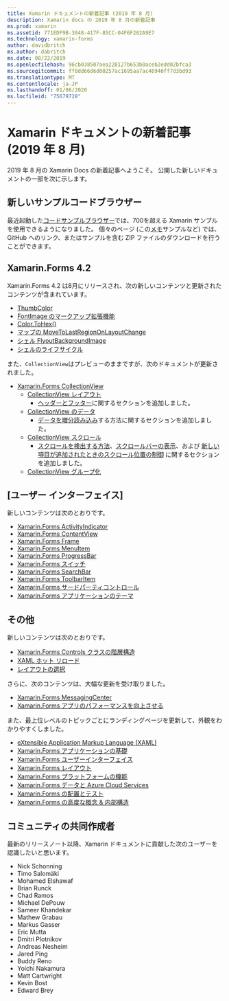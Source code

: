 ```yaml
---
title: Xamarin ドキュメントの新着記事 (2019 年 8 月)
description: Xamarin docs の 2019 年 8 月の新着記事
ms.prod: xamarin
ms.assetid: 771EDF9B-3048-417F-85CC-04F6F282A9E7
ms.technology: xamarin-forms
author: davidbritch
ms.author: dabritch
ms.date: 08/22/2019
ms.openlocfilehash: 96cb038507aea220127b653b0aceb2edd02bfca3
ms.sourcegitcommit: ff0dd66d6d00257ac1695aa7ac46940ff7d3bd93
ms.translationtype: MT
ms.contentlocale: ja-JP
ms.lasthandoff: 01/06/2020
ms.locfileid: "75679728"
---
```

# <a name="xamarin-docs-whats-new-august-2019"></a>Xamarin ドキュメントの新着記事 (2019 年 8 月)

2019 年 8 月の Xamarin Docs の新着記事へようこそ。 公開した新しいドキュメントの一部を次に示します。

## <a name="new-sample-code-browser"></a>新しいサンプルコードブラウザー

最近起動した[コードサンプルブラウザー](https://docs.microsoft.com/samples/browse/?products=xamarin)では、700を超える Xamarin サンプルを使用できるようになりました。 個々のページ (この[メモ](https://docs.microsoft.com/samples/xamarin/xamarin-forms-samples/getstarted-notes-singlepage/)サンプルなど) では、GitHub へのリンク、またはサンプルを含む ZIP ファイルのダウンロードを行うことができます。

## <a name="xamarinforms-42"></a>Xamarin.Forms 4.2

Xamarin.Forms 4.2 は8月にリリースされ、次の新しいコンテンツと更新されたコンテンツが含まれています。

- [ThumbColor](~/xamarin-forms/user-interface/switch.md#switch-appearance)
- [FontImage のマークアップ拡張機能](~/xamarin-forms/xaml/markup-extensions/consuming.md#fontimage-markup-extension)
- [Color.ToHex()](~/xamarin-forms/user-interface/colors.md#additional-methods)
- [マップの MoveToLastRegionOnLayoutChange](~/xamarin-forms/user-interface/map/map.md#maintain-map-region-on-layout-change)
- [シェル FlyoutBackgroundImage](~/xamarin-forms/app-fundamentals/shell/flyout.md#flyout-background-image)
- [シェルのライフサイクル](~/xamarin-forms/app-fundamentals/shell/lifecycle.md)

また、`CollectionView`はプレビューのままですが、次のドキュメントが更新されました。

- [Xamarin.Forms CollectionView](~/xamarin-forms/user-interface/collectionview/index.md)
  - [CollectionView レイアウト](~/xamarin-forms/user-interface/collectionview/layout.md)
    - [ヘッダーとフッター](~/xamarin-forms/user-interface/collectionview/layout.md#headers-and-footers)に関するセクションを追加しました。
  - [CollectionView のデータ](~/xamarin-forms/user-interface/collectionview/populate-data.md)
    - [データを増分読み込み](~/xamarin-forms/user-interface/collectionview/populate-data.md#load-data-incrementally)する方法に関するセクションを追加しました。
  - [CollectionView スクロール](~/xamarin-forms/user-interface/collectionview/scrolling.md)
    - [スクロールを検出する方法](~/xamarin-forms/user-interface/collectionview/scrolling.md#detect-scrolling)、[スクロールバーの表示](~/xamarin-forms/user-interface/collectionview/scrolling.md#scroll-bar-visibility)、および [新しい項目が追加されたときのスクロール位置の制御](~/xamarin-forms/user-interface/collectionview/scrolling.md#control-scroll-position-when-new-items-are-added) に関するセクションを追加しました。
  - [CollectionView グループ化](~/xamarin-forms/user-interface/collectionview/grouping.md)

## <a name="user-interface"></a>[ユーザー インターフェイス]

新しいコンテンツは次のとおりです。

- [Xamarin.Forms ActivityIndicator](~/xamarin-forms/user-interface/activityindicator.md)
- [Xamarin.Forms ContentView](~/xamarin-forms/user-interface/layouts/contentview.md)
- [Xamarin.Forms Frame](~/xamarin-forms/user-interface/layouts/frame.md)
- [Xamarin.Forms MenuItem](~/xamarin-forms/user-interface/menuitem.md)
- [Xamarin.Forms ProgressBar](~/xamarin-forms/user-interface/progressbar.md)
- [Xamarin.Forms スイッチ](~/xamarin-forms/user-interface/switch.md)
- [Xamarin.Forms SearchBar](~/xamarin-forms/user-interface/searchbar.md)
- [Xamarin.Forms ToolbarItem](~/xamarin-forms/user-interface/toolbaritem.md)
- [Xamarin.Forms サードパーティコントロール](~/xamarin-forms/user-interface/controls/thirdparty.md)
- [Xamarin.Forms アプリケーションのテーマ](~/xamarin-forms/user-interface/theming.md)

## <a name="other"></a>その他

新しいコンテンツは次のとおりです。

- [Xamarin.Forms Controls クラスの階層構造](~/xamarin-forms/internals/class-hierarchy.md)
- [XAML ホット リロード](~/xamarin-forms/xaml/hot-reload.md)
- [レイアウトの選択](~/xamarin-forms/user-interface/layouts/choose-layout.md)

さらに、次のコンテンツは、大幅な更新を受け取りました。

- [Xamarin.Forms MessagingCenter](~/xamarin-forms/app-fundamentals/messaging-center.md)
- [Xamarin.Forms アプリのパフォーマンスを向上させる](~/xamarin-forms/deploy-test/performance.md)

また、最上位レベルのトピックごとにランディングページを更新して、外観をわかりやすくしました。

- [eXtensible Application Markup Language (XAML)](~/xamarin-forms/xaml/index.yml)
- [Xamarin.Forms アプリケーションの基礎](~/xamarin-forms/app-fundamentals/index.yml)
- [Xamarin.Forms ユーザーインターフェイス](~/xamarin-forms/user-interface/index.yml)
- [Xamarin.Forms レイアウト](~/xamarin-forms/user-interface/layouts/index.yml)
- [Xamarin.Forms プラットフォームの機能](~/xamarin-forms/platform/index.yml)
- [Xamarin.Forms データと Azure Cloud Services](~/xamarin-forms/data-cloud/index.yml)
- [Xamarin.Forms の配置とテスト](~/xamarin-forms/deploy-test/index.yml)
- [Xamarin.Forms の高度な概念 & 内部構造](~/xamarin-forms/internals/index.md)

## <a name="community-contributors"></a>コミュニティの共同作成者

最新のリリースノート以降、Xamarin ドキュメントに貢献した次のユーザーを認識したいと思います。

- Nick Schonning
- Timo Salomäki
- Mohamed Elshawaf
- Brian Runck
- Chad Ramos
- Michael DePouw
- Sameer Khandekar
- Mathew Grabau
- Markus Gasser
- Eric Mutta
- Dmitri Plotnikov
- Andreas Nesheim
- Jared Ping
- Buddy Reno
- Yoichi Nakamura
- Matt Cartwright
- Kevin Bost
- Edward Brey
